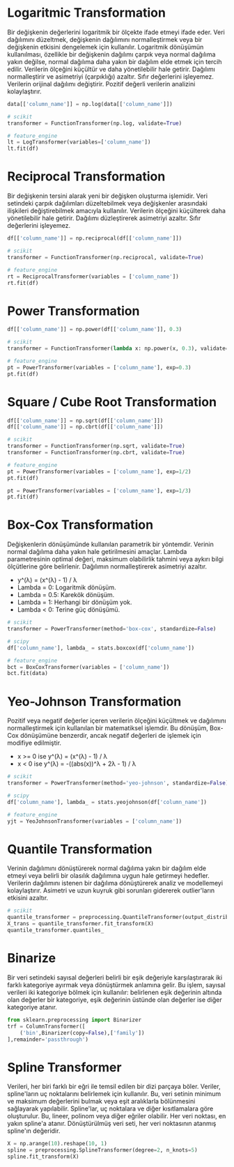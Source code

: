 # Logaritmic Transformation
Bir değişkenin değerlerini logaritmik bir ölçekte ifade etmeyi ifade eder. Veri dağılımını düzeltmek, değişkenin dağılımını normalleştirmek veya bir değişkenin etkisini dengelemek için kullanılır. Logaritmik dönüşümün kullanılması, özellikle bir değişkenin dağılımı çarpık veya normal dağılıma yakın değilse, normal dağılıma daha yakın bir dağılım elde etmek için tercih edilir. Verilerin ölçeğini küçültür ve daha yönetilebilir hale getirir. Dağılımı normalleştirir ve asimetriyi (çarpıklığı) azaltır. Sıfır değerlerini işleyemez. Verilerin orijinal dağılımı değiştirir. Pozitif değerli verilerin analizini kolaylaştırır.

```python
data[['column_name']] = np.log(data[['column_name']])

# scikit
transformer = FunctionTransformer(np.log, validate=True)

# feature_engine
lt = LogTransformer(variables=['column_name'])
lt.fit(df)
```

# Reciprocal Transformation
Bir değişkenin tersini alarak yeni bir değişken oluşturma işlemidir. Veri setindeki çarpık dağılımları düzeltebilmek veya değişkenler arasındaki ilişkileri değiştirebilmek amacıyla kullanılır. Verilerin ölçeğini küçülterek daha yönetilebilir hale getirir. Dağılımı düzleştirerek asimetriyi azaltır. Sıfır değerlerini işleyemez.

```python
df[['column_name']] = np.reciprocal(df[['column_name']])

# scikit
transformer = FunctionTransformer(np.reciprocal, validate=True)

# feature_engine
rt = ReciprocalTransformer(variables = ['column_name'])
rt.fit(df)
```

# Power Transformation

```python
df[['column_name']] = np.power(df[['column_name']], 0.3)

# scikit
transformer = FunctionTransformer(lambda x: np.power(x, 0.3), validate=True)

# feature_engine
pt = PowerTransformer(variables = ['column_name'], exp=0.3)
pt.fit(df)
```

# Square / Cube Root Transformation

```python
df[['column_name']] = np.sqrt(df[['column_name']])
df[['column_name']] = np.cbrt(df[['column_name']])

# scikit
transformer = FunctionTransformer(np.sqrt, validate=True)
transformer = FunctionTransformer(np.cbrt, validate=True)

# feature_engine
pt = PowerTransformer(variables = ['column_name'], exp=1/2)
pt.fit(df)

pt = PowerTransformer(variables = ['column_name'], exp=1/3)
pt.fit(df)
```

# Box-Cox Transformation
Değişkenlerin dönüşümünde kullanılan parametrik bir yöntemdir. Verinin normal dağılıma daha yakın hale getirilmesini amaçlar. Lambda parametresinin optimal değeri, maksimum olabilirlik tahmini veya aykırı bilgi ölçütlerine göre belirlenir. Dağılımın normalleştirerek asimetriyi azaltır. 
- y^(λ) = (x^(λ) - 1) / λ
- Lambda = 0: Logaritmik dönüşüm.
- Lambda = 0.5: Karekök dönüşüm.
- Lambda = 1: Herhangi bir dönüşüm yok.
- Lambda < 0: Terine güç dönüşümü.

```python
# scikit
transformer = PowerTransformer(method='box-cox', standardize=False)

# scipy
df['column_name'], lambda_ = stats.boxcox(df['column_name'])

# feature_engine
bct = BoxCoxTransformer(variables = ['column_name'])
bct.fit(data)
```

# Yeo-Johnson Transformation
Pozitif veya negatif değerler içeren verilerin ölçeğini küçültmek ve dağılımını normalleştirmek için kullanılan bir matematiksel işlemdir. Bu dönüşüm, Box-Cox dönüşümüne benzerdir, ancak negatif değerleri de işlemek için modifiye edilmiştir.

- x >= 0 ise y^(λ) = (x^(λ) - 1) / λ
- x < 0 ise y^(λ) = -((abs(x))^λ + 2λ - 1) / λ

```python
# scikit
transformer = PowerTransformer(method='yeo-johnson', standardize=False)

# scipy
df['column_name'], lambda_ = stats.yeojohnson(df['column_name'])

# feature_engine
yjt = YeoJohnsonTransformer(variables = ['column_name'])
```

# Quantile Transformation
Verinin dağılımını dönüştürerek normal dağılıma yakın bir dağılım elde etmeyi veya belirli bir olasılık dağılımına uygun hale getirmeyi hedefler. Verilerin dağılımını istenen bir dağılıma dönüştürerek analiz ve modellemeyi kolaylaştırır. Asimetri ve uzun kuyruk gibi sorunları gidererek outlier'ların etkisini azaltır.

```python
# scikit
quantile_transformer = preprocessing.QuantileTransformer(output_distribution='normal', random_state=0)
X_trans = quantile_transformer.fit_transform(X)
quantile_transformer.quantiles_
```

# Binarize
Bir veri setindeki sayısal değerleri belirli bir eşik değeriyle karşılaştırarak iki farklı kategoriye ayırmak veya dönüştürmek anlamına gelir. Bu işlem, sayısal verileri iki kategoriye bölmek için kullanılır: belirlenen eşik değerinin altında olan değerler bir kategoriye, eşik değerinin üstünde olan değerler ise diğer kategoriye atanır.

```python
from sklearn.preprocessing import Binarizer
trf = ColumnTransformer([
    ('bin',Binarizer(copy=False),['family'])
],remainder='passthrough')
```

# Spline Transformer
Verileri, her biri farklı bir eğri ile temsil edilen bir dizi parçaya böler. Veriler, spline'ların uç noktalarını belirlemek için kullanılır. Bu, veri setinin minimum ve maksimum değerlerini bulmak veya eşit aralıklarla bölünmesini sağlayarak yapılabilir. Spline'lar, uç noktalara ve diğer kısıtlamalara göre oluşturulur. Bu, lineer, polinom veya diğer eğriler olabilir. Her veri noktası, en yakın spline'a atanır. Dönüştürülmüş veri seti, her veri noktasının atanmış spline'ın değeridir.

```python
X = np.arange(10).reshape(10, 1)
spline = preprocessing.SplineTransformer(degree=2, n_knots=5)
spline.fit_transform(X)
```